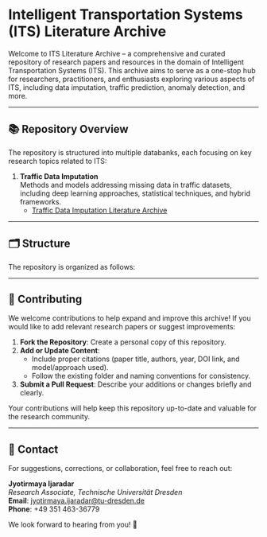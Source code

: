 # Intelligent Transportation Systems (ITS) Literature Archive
Welcome to ITS Literature Archive – a comprehensive and curated repository of research papers and resources in the domain of Intelligent Transportation Systems (ITS). This archive aims to serve as a one-stop hub for researchers, practitioners, and enthusiasts exploring various aspects of ITS, including data imputation, traffic prediction, anomaly detection, and more.

---

## **📚 Repository Overview**

The repository is structured into multiple databanks, each focusing on key research topics related to ITS:

1. **Traffic Data Imputation**  
   Methods and models addressing missing data in traffic datasets, including deep learning approaches, statistical techniques, and hybrid frameworks.  
   - [Traffic Data Imputation Literature Archive](https://github.com/vamoslab/ITS-LiteratureArchive/blob/main/traffic_data_imputation_literature_archive.md) 

---

## **🗂️ Structure**

The repository is organized as follows:

---

## **📝 Contributing**

We welcome contributions to help expand and improve this archive! If you would like to add relevant research papers or suggest improvements:

1. **Fork the Repository**: Create a personal copy of this repository.
2. **Add or Update Content**:  
   - Include proper citations (paper title, authors, year, DOI link, and model/approach used).  
   - Follow the existing folder and naming conventions for consistency.
3. **Submit a Pull Request**: Describe your additions or changes briefly and clearly.

Your contributions will help keep this repository up-to-date and valuable for the research community.  

---

## **📧 Contact**

For suggestions, corrections, or collaboration, feel free to reach out:

**Jyotirmaya Ijaradar**  
*Research Associate, Technische Universität Dresden*  
**Email**: jyotirmaya.ijaradar@tu-dresden.de  
**Phone**: +49 351 463-36779  

We look forward to hearing from you! 🚦
